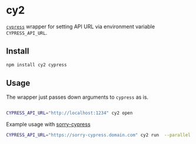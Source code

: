 # cy2

[`cypress`](https://github.com/cypress-io/cypress) wrapper for setting API URL via environment variable `CYPRESS_API_URL`.

## Install

```sh
npm install cy2 cypress
```

## Usage

The wrapper just passes down arguments to `cypress` as is.

```sh

CYPRESS_API_URL="http://localhost:1234" cy2 open
```

Example usage with [sorry-cypress](https://sorry-cypress.dev)

```sh
CYPRESS_API_URL="https://sorry-cypress.domain.com" cy2 run  --parallel --record --key somekey --ci-build-id hello-cypress
```
